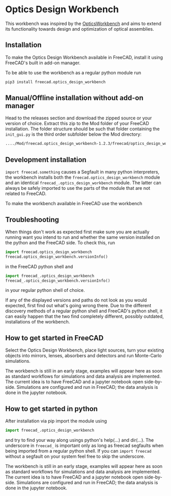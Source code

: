 # Optics Design Workbench

This workbench was inspired by the [OpticsWorkbench](https://github.com/chbergmann/OpticsWorkbench) and aims to extend its functionality towards design and optimization of optical assemblies.


## Installation

To make the Optics Design Workbench available in FreeCAD, install it using FreeCAD's built in add-on manager.

To be able to use the workbench as a regular python module run

```bash
pip3 install freecad.optics_design_workbench
```


## Manual/Offline installation without add-on manager

Head to the releases section and download the zipped source or your version of choice. Extract this zip to the Mod folder of your FreeCAD installation. The folder structure should be such that folder containing the `init_gui.py` is the third order subfolder below the Mod directory:

```bash
..../Mod/freecad.optics_design_workbench-1.2.3/freecad/optics_design_workbench/init_gui.py
```


## Development installation


`import freecad.something` causes a Segfault in many python interpreters, the workbench installs both the `freecad.optics_design_workbench` module and an identical `freecad_.optics_design_workbench` module. The latter can always be safely imported to use the parts of the module that are not related to FreeCAD.

To make the workbench available in FreeCAD use the workbench 


## Troubleshooting

When things don't work as expected first make sure you are actually running want you intend to run and whether the same version installed on the python and the FreeCAD side. To check this, run

```python
import freecad.optics_design_workbench
freecad.optics_design_workbench.versionInfo()
```

in the FreeCAD python shell and

```python
import freecad_.optics_design_workbench
freecad_.optics_design_workbench.versionInfo()
```

in your regular python shell of choice.

If any of the displayed versions and paths do not look as you would expected, first find out what's going wrong there. Due to the different discovery methods of a regular python shell and FreeCAD's python shell, it can easily happen that the two find completely different, possibly outdated, installations of the workbench.


## How to get started in FreeCAD

Select the Optics Design Workbench, place light sources, turn your existing objects into mirrors, lenses, absorbers and detectors and run Monte-Carlo simulations.

The workbench is still in an early stage, examples will appear here as soon as standard workflows for simulations and data analysis are implemented. The current idea is to have FreeCAD and a jupyter notebook open side-by-side. Simulations are configured and run in FreeCAD; the data analysis is done in the jupyter notebook.


## How to get started in python

After installation via pip import the module using

```python
import freecad_.optics_design_workbench
```

and try to find your way along usings python's help(...) and dir(...). The underscore in `freecad_` is important only as long as freecad segfaults when being imported from a regular python shell. If you can `import freecad` without a segfault on your system feel free to skip the underscore. 

The workbench is still in an early stage, examples will appear here as soon as standard workflows for simulations and data analysis are implemented. The current idea is to have FreeCAD and a jupyter notebook open side-by-side. Simulations are configured and run in FreeCAD; the data analysis is done in the jupyter notebook.

